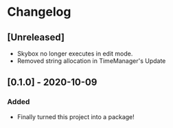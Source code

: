 # Changelog

## [Unreleased]
- Skybox no longer executes in edit mode.
- Removed string allocation in TimeManager's Update

## [0.1.0] - 2020-10-09
### Added
- Finally turned this project into a package!